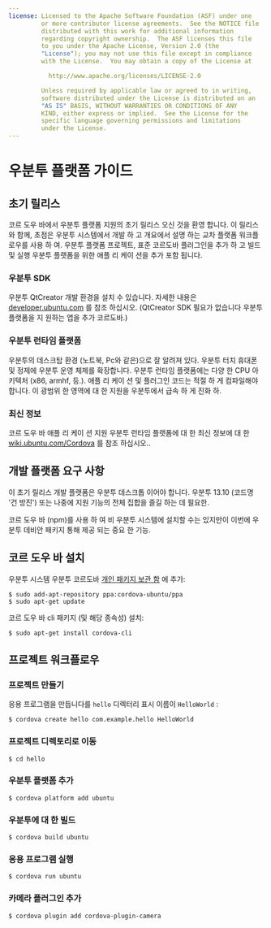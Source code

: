 ```yaml
---
license: Licensed to the Apache Software Foundation (ASF) under one
         or more contributor license agreements.  See the NOTICE file
         distributed with this work for additional information
         regarding copyright ownership.  The ASF licenses this file
         to you under the Apache License, Version 2.0 (the
         "License"); you may not use this file except in compliance
         with the License.  You may obtain a copy of the License at

           http://www.apache.org/licenses/LICENSE-2.0

         Unless required by applicable law or agreed to in writing,
         software distributed under the License is distributed on an
         "AS IS" BASIS, WITHOUT WARRANTIES OR CONDITIONS OF ANY
         KIND, either express or implied.  See the License for the
         specific language governing permissions and limitations
         under the License.
---
```


# 우분투 플랫폼 가이드

## 초기 릴리스

코르 도우 바에서 우분투 플랫폼 지원의 초기 릴리스 오신 것을 환영 합니다. 이 릴리스와 함께, 초점은 우분투 시스템에서 개발 하 고 개요에서 설명 하는 교차 플랫폼 워크플로우를 사용 하 여. 우분투 플랫폼 프로젝트, 표준 코르도바 플러그인을 추가 하 고 빌드 및 실행 우분투 플랫폼을 위한 애플 리 케이 션을 추가 포함 됩니다.

### 우분투 SDK

우분투 QtCreator 개발 환경을 설치 수 있습니다. 자세한 내용은 [developer.ubuntu.com][1] 를 참조 하십시오. (QtCreator SDK 필요가 없습니다 우분투 플랫폼을 지 원하는 앱을 추가 코르도바.)

 [1]: http://developer.ubuntu.com

### 우분투 런타임 플랫폼

우분투의 데스크탑 환경 (노트북, Pc와 같은)으로 잘 알려져 있다. 우분투 터치 휴대폰 및 정제에 우분투 운영 체제를 확장합니다. 우분투 런타임 플랫폼에는 다양 한 CPU 아키텍처 (x86, armhf, 등.). 애플 리 케이 션 및 플러그인 코드는 적절 하 게 컴파일해야 합니다. 이 광범위 한 영역에 대 한 지원을 우분투에서 급속 하 게 진화 하.

### 최신 정보

코르 도우 바 애플 리 케이 션 지원 우분투 런타임 플랫폼에 대 한 최신 정보에 대 한 [wiki.ubuntu.com/Cordova][2] 를 참조 하십시오..

 [2]: http://wiki.ubuntu.com/Cordova

## 개발 플랫폼 요구 사항

이 초기 릴리스 개발 플랫폼은 우분투 데스크톱 이어야 합니다. 우분투 13.10 (코드명 '건 방진') 또는 나중에 지원 기능의 전체 집합을 즐길 하는 데 필요한.

코르 도우 바 (npm)를 사용 하 여 비 우분투 시스템에 설치할 수는 있지만이 이번에 우분투 데비안 패키지 통해 제공 되는 중요 한 기능.

## 코르 도우 바 설치

우분투 시스템 우분투 코르도바 [개인 패키지 보관 함][3] 에 추가:

 [3]: https://launchpad.net/~cordova-ubuntu/+archive/ppa

    $ sudo add-apt-repository ppa:cordova-ubuntu/ppa
    $ sudo apt-get update
    

코르 도우 바 cli 패키지 (및 해당 종속성) 설치:

    $ sudo apt-get install cordova-cli
    

## 프로젝트 워크플로우

### 프로젝트 만들기

응용 프로그램을 만듭니다를 `hello` 디렉터리 표시 이름이 `HelloWorld` :

    $ cordova create hello com.example.hello HelloWorld
    

### 프로젝트 디렉토리로 이동

    $ cd hello
    

### 우분투 플랫폼 추가

    $ cordova platform add ubuntu
    

### 우분투에 대 한 빌드

    $ cordova build ubuntu
    

### 응용 프로그램 실행

    $ cordova run ubuntu
    

### 카메라 플러그인 추가

    $ cordova plugin add cordova-plugin-camera